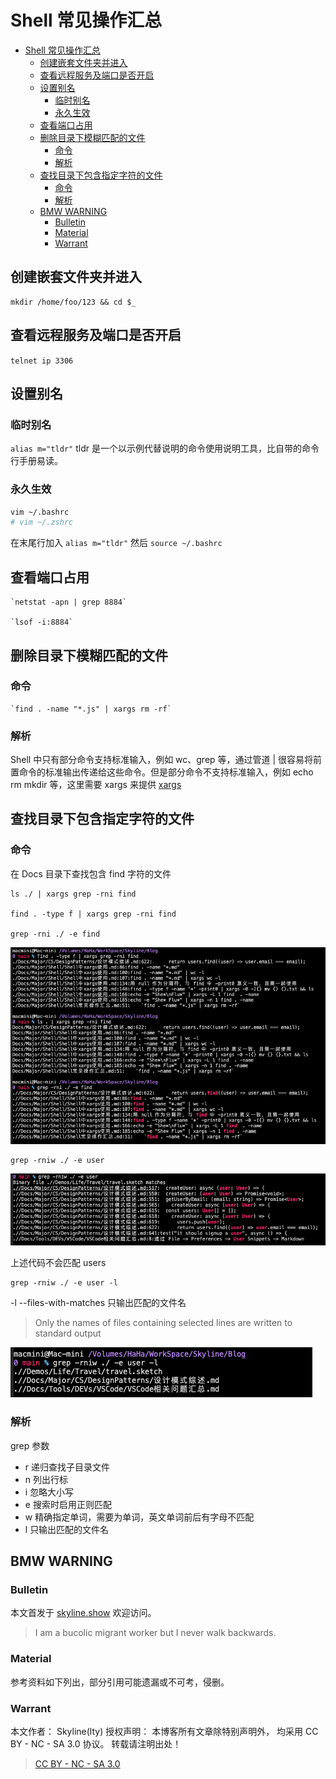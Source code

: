 # Shell 常见操作汇总

<!-- @import "[TOC]" {cmd="toc" depthFrom=1 depthTo=6 orderedList=false} -->

<!-- code_chunk_output -->

- [Shell 常见操作汇总](#shell-常见操作汇总)
  - [创建嵌套文件夹并进入](#创建嵌套文件夹并进入)
  - [查看远程服务及端口是否开启](#查看远程服务及端口是否开启)
  - [设置别名](#设置别名)
    - [临时别名](#临时别名)
    - [永久生效](#永久生效)
  - [查看端口占用](#查看端口占用)
  - [删除目录下模糊匹配的文件](#删除目录下模糊匹配的文件)
    - [命令](#命令)
    - [解析](#解析)
  - [查找目录下包含指定字符的文件](#查找目录下包含指定字符的文件)
    - [命令](#命令-1)
    - [解析](#解析-1)
  - [BMW WARNING](#bmw-warning)
    - [Bulletin](#bulletin)
    - [Material](#material)
    - [Warrant](#warrant)

<!-- /code_chunk_output -->

## 创建嵌套文件夹并进入

```shel
mkdir /home/foo/123 && cd $_
```

## 查看远程服务及端口是否开启

`telnet ip 3306`

## 设置别名

### 临时别名

`alias m="tldr"`
tldr 是一个以示例代替说明的命令使用说明工具，比自带的命令行手册易读。

### 永久生效

```bash
vim ~/.bashrc
# vim ~/.zshrc
```

在末尾行加入
`alias m="tldr"`
然后
`source ~/.bashrc`

## 查看端口占用

    `netstat -apn | grep 8884`

    `lsof -i:8884`

## 删除目录下模糊匹配的文件

### 命令

    `find . -name "*.js" | xargs rm -rf`

### 解析

Shell 中只有部分命令支持标准输入，例如 wc、grep 等，通过管道 | 很容易将前置命令的标准输出传递给这些命令。但是部分命令不支持标准输入，例如 echo rm mkdir 等，这里需要 xargs 来提供
[xargs](https://github.com/skylinety/Blog/blob/b941cb7487a5e46cee010461e38e89fb2eb897dc/Docs/Major/Shell/Shell%E4%B8%ADxargs%E4%BD%BF%E7%94%A8.md)

## 查找目录下包含指定字符的文件

### 命令

在 Docs 目录下查找包含 find 字符的文件

```shell
ls ./ | xargs grep -rni find

find . -type f | xargs grep -rni find

grep -rni ./ -e find
```

![Shell常见操作汇总20211112174412](https://raw.githubusercontent.com/skylinety/blog-pics/master/imgs/Shell%E5%B8%B8%E8%A7%81%E6%93%8D%E4%BD%9C%E6%B1%87%E6%80%BB20211112174412.png)

```shell
grep -rniw ./ -e user

```

![Shell常见操作汇总20211112182828](https://raw.githubusercontent.com/skylinety/blog-pics/master/imgs/Shell%E5%B8%B8%E8%A7%81%E6%93%8D%E4%BD%9C%E6%B1%87%E6%80%BB20211112182828.png)

上述代码不会匹配 users

```shell
grep -rniw ./ -e user -l

```

-l --files-with-matches
只输出匹配的文件名

> Only the names of files containing selected lines are written to standard output

![Shell常见操作汇总20211112182942](https://raw.githubusercontent.com/skylinety/blog-pics/master/imgs/Shell%E5%B8%B8%E8%A7%81%E6%93%8D%E4%BD%9C%E6%B1%87%E6%80%BB20211112182942.png)

### 解析

grep 参数

- r 递归查找子目录文件
- n 列出行标
- i 忽略大小写
- e 搜索时启用正则匹配
- w 精确指定单词，需要为单词，英文单词前后有字母不匹配
- l 只输出匹配的文件名

## BMW WARNING

### Bulletin

本文首发于 [skyline.show](skyline.show) 欢迎访问。

> I am a bucolic migrant worker but I never walk backwards.

### Material

参考资料如下列出，部分引用可能遗漏或不可考，侵删。

>

### Warrant

本文作者： Skyline(lty)
授权声明： 本博客所有文章除特别声明外， 均采用 CC BY - NC - SA 3.0 协议。 转载请注明出处！

> [CC BY - NC - SA 3.0](https://creativecommons.org/licenses/by-nc-sa/3.0/deed.zh)
